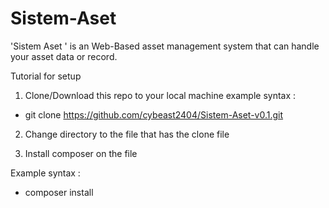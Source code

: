 # Sistem-Aset
'Sistem Aset ' is an Web-Based asset management system that can handle your asset data or record. 

Tutorial for setup 
1. Clone/Download this repo to your local machine
example syntax :
- git clone https://github.com/cybeast2404/Sistem-Aset-v0.1.git <filename>

2. Change directory to the file that has the clone file

3. Install composer on the file

Example syntax :
- composer install


